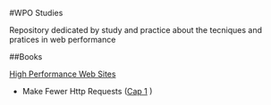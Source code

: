 #WPO Studies

Repository dedicated by study and practice about the tecniques and pratices in web performance




##Books

[High Performance Web Sites](http://www.amazon.com/High-Performance-Web-Sites-Essential/dp/0596529309/ref=asap_bc?ie=UTF8) 

* Make Fewer Http Requests ([Cap 1](http://stevesouders.com/hpws/rule-min-http.php) ) 